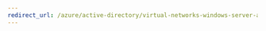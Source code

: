 ```yaml
---
redirect_url: /azure/active-directory/virtual-networks-windows-server-active-directory-virtual-machines
---
```

